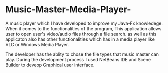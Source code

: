 # Music-Master-Media-Player-
A music player which I have developed to improve my Java-Fx knowledege. When it comes to the functionalities of the program, This application allows user to open user's video/audio files through a file search. as well as this applicaton also has other functionalities which has in a media player like VLC or Windows Media Player.

The developer has the ablity to chose the file types that music master can play. During the development process I used NetBeans IDE and Scene Builder to deveop Graphical user interface.
